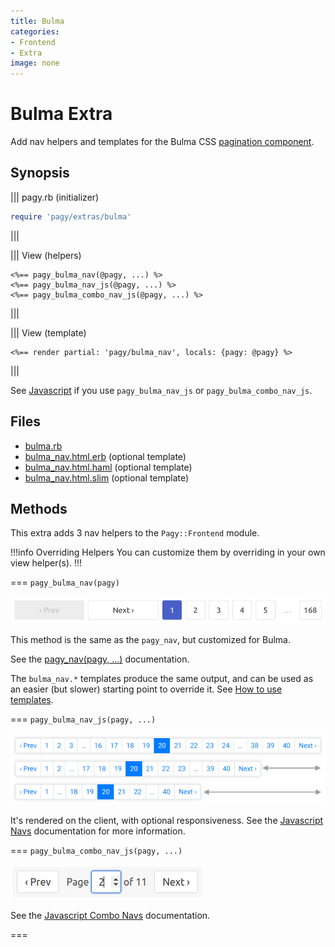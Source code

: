 ```yaml
---
title: Bulma
categories:
- Frontend
- Extra
image: none
---
```


# Bulma Extra

Add nav helpers and templates for the Bulma CSS [pagination component](https://bulma.io/documentation/components/pagination).

## Synopsis

||| pagy.rb (initializer)
```ruby
require 'pagy/extras/bulma'
```
|||

||| View (helpers)
```erb
<%== pagy_bulma_nav(@pagy, ...) %>
<%== pagy_bulma_nav_js(@pagy, ...) %>
<%== pagy_bulma_combo_nav_js(@pagy, ...) %>
```
|||

||| View (template)
```erb
<%== render partial: 'pagy/bulma_nav', locals: {pagy: @pagy} %>
```
|||

See [Javascript](/docs/api/javascript.md) if you use `pagy_bulma_nav_js` or `pagy_bulma_combo_nav_js`.

## Files

- [bulma.rb](https://github.com/ddnexus/pagy/blob/master/lib/pagy/extras/bulma.rb)
- [bulma_nav.html.erb](https://github.com/ddnexus/pagy/blob/master/lib/templates/bulma_nav.html.erb) (optional template)
- [bulma_nav.html.haml](https://github.com/ddnexus/pagy/blob/master/lib/templates/bulma_nav.html.haml) (optional template)
- [bulma_nav.html.slim](https://github.com/ddnexus/pagy/blob/master/lib/templates/bulma_nav.html.slim)  (optional template)

## Methods

This extra adds 3 nav helpers to the `Pagy::Frontend` module. 

!!!info Overriding Helpers
You can customize them by overriding in your own view helper(s).
!!!

=== `pagy_bulma_nav(pagy)`

![bulma_nav - medium view size](/docs/assets/images/bulma_nav_medium.png)

This method is the same as the `pagy_nav`, but customized for Bulma.

See the [pagy_nav(pagy, ...)](/docs/api/frontend.md#pagy-nav-pagy) documentation.

The `bulma_nav.*` templates produce the same output, and can be used as an easier (but slower) starting point to override it. See [How to use templates](/docs/how-to.md#use-templates).

=== `pagy_bulma_nav_js(pagy, ...)`

![Warning: Bootstrap style shown above as a representative example - the responsive `pagy_bulma_nav_js` looks like the `pagy_bulma_nav` helper.](/docs/assets/images/bootstrap_nav_js.png)

It's rendered on the client, with optional responsiveness. See the [Javascript Navs](/docs/api/javascript/navs.md) documentation for more information.

=== `pagy_bulma_combo_nav_js(pagy, ...)`

![bulma_combo_nav_js](/docs/assets/images/bulma_combo_nav_js.png)

See the [Javascript Combo Navs](/docs/api/javascript/combo-navs.md) documentation.

===

